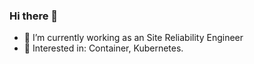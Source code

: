 ### Hi there 👋


- 🔭 I’m currently working as an Site Reliability Engineer
- 🌱 Interested in: Container, Kubernetes.


